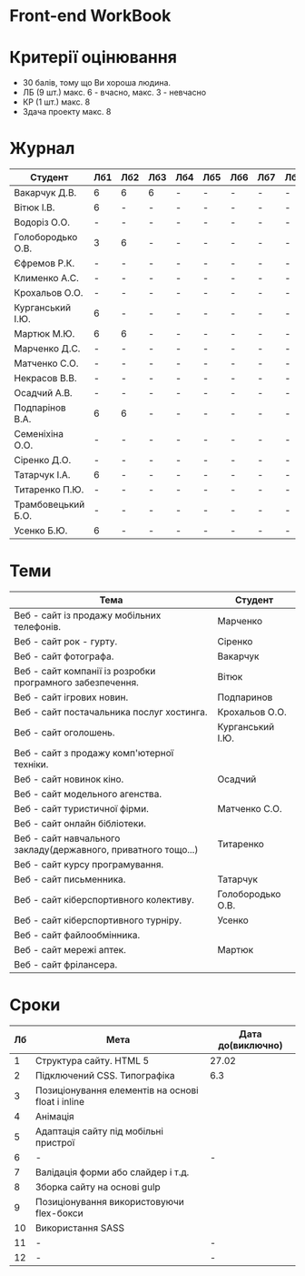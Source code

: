 # Front-end WorkBook

# Критерії оцінювання

- 30 балів, тому що Ви хороша людина.
- ЛБ (9 шт.) макс. 6 - вчасно, макс. 3 - невчасно
- КР (1 шт.) макс. 8
- Здача проекту макс. 8

# Журнал

|Студент|Лб1|Лб2|Лб3|Лб4|Лб5|Лб6|Лб7|Лб8|Лб9|КР|ПР|
|-|-|-|-|-|-|-|-|-|-|-|-|
|Вакарчук Д.В.|6|6|6|-|-|-|-|-|-|-|-|
|Вітюк І.В.|6|-|-|-|-|-|-|-|-|-|-|
|Водоріз О.О.|-|-|-|-|-|-|-|-|-|-|-|
|Голобородько О.В.|3|6|-|-|-|-|-|-|-|-|-|
|Єфремов Р.К.|-|-|-|-|-|-|-|-|-|-|-|
|Клименко А.С.|-|-|-|-|-|-|-|-|-|-|-|
|Крохальов О.О.|-|-|-|-|-|-|-|-|-|-|-|
|Курганський І.Ю.|6|-|-|-|-|-|-|-|-|-|-|
|Мартюк М.Ю.|6|6|-|-|-|-|-|-|-|-|-|
|Марченко Д.С.|-|-|-|-|-|-|-|-|-|-|-|
|Матченко С.О.|-|-|-|-|-|-|-|-|-|-|-|
|Некрасов В.В.|-|-|-|-|-|-|-|-|-|-|-|
|Осадчий А.В.|-|-|-|-|-|-|-|-|-|-|-|
|Подпарінов В.А.|6|6|-|-|-|-|-|-|-|-|-|
|Семеніхіна О.О.|-|-|-|-|-|-|-|-|-|-|-|
|Сіренко Д.О.|-|-|-|-|-|-|-|-|-|-|-|
|Татарчук І.А.|6|-|-|-|-|-|-|-|-|-|-|
|Титаренко П.Ю.|-|-|-|-|-|-|-|-|-|-|-|
|Трамбовецький Б.О.|-|-|-|-|-|-|-|-|-|-|-|
|Усенко Б.Ю.|6|-|-|-|-|-|-|-|-|-|-|

# Теми

|Тема|Студент|
|-|-|
|Веб - сайт із продажу мобільних телефонів.|Марченко|
|Веб - сайт рок - гурту.|Сіренко|
|Веб - сайт фотографа.|Вакарчук|
|Веб - сайт компанії із розробки програмного забезпечення.|Вітюк|
|Веб - сайт ігрових новин.|Подпаринов|
|Веб - сайт постачальника послуг хостинга.|Крохальов О.О.|
|Веб - сайт оголошень.|Курганський І.Ю.|
|Веб - сайт з продажу комп'ютерної техніки.||
|Веб - сайт новинок кіно.|Осадчий|
|Веб - сайт модельного агенства.||
|Веб - сайт туристичної фірми.|Матченко С.О.|
|Веб - сайт онлайн бібліотеки.||
|Веб - сайт навчального закладу(державного, приватного тощо...)|Титаренко|
|Веб - сайт курсу програмування.||
|Веб - сайт письменника.|Татарчук|
|Веб - сайт кіберспортивного колективу.|Голобородько О.В.|
|Веб - сайт кіберспортивного турніру.|Усенко|
|Веб - сайт файлообмінника.||
|Веб - сайт мережі аптек.|Мартюк|
|Веб - сайт фрілансера.||

# Сроки

|Лб|Мета|Дата до(виключно)|
|-|-|-|
|1|Структура сайту. HTML 5|27.02|
|2|Підключений CSS. Типографіка|6.3|
|3|Позиціонування елементів на основі float і inline||
|4|Анімація||
|5|Адаптація сайту під мобільні пристрої||
|6|-|-|
|7|Валідація форми або слайдер і т.д.||
|8|Зборка сайту на основі gulp||
|9|Позиціонування використовуючи flex-бокси||
|10|Використання SASS||
|11|-|-|
|12|-|-|
